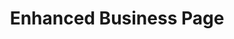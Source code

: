 ---
title: Enhanced Business Page
class: enhanced-business-page
image_path: /images/products/business-page.jpg
target_path: http://demos.ownlocal.com/en-us/01/business/
devices_path: /preview?website=demos.ownlocal.com/en-us/01/business/&fullscreen=false&desktop-only=false
---